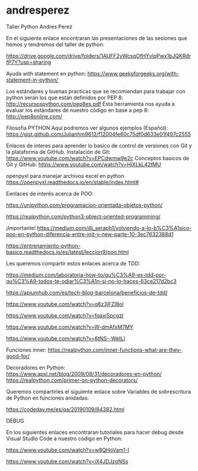 # andresperez
Taller Python Andres Perez

En el siguiente enlace encontraran las presentaciones de las sesiones que hemos y tendremos del taller de python:

https://drive.google.com/drive/folders/1AUFF2yWcsqOfHYvlqPwx1bJQKRdrfP7Y?usp=sharing

Ayuda with statement en python: https://www.geeksforgeeks.org/with-statement-in-python/

Los estándares y buenas practicas que se recomiendan para trabajar con python serán los que están definidos por PEP 8:
http://recursospython.com/pep8es.pdf
Esta herramienta nos ayuda a evaluar los estándares de nuestro código en base a pep 8:
http://pep8online.com/

Filosofia PYTHON
Aquí podremos ver algunos ejemplos (Español):  
https://gist.github.com/Julianhm9612/f12004fe60c75df0d633e01f497c2555  

Enlaces de interes para aprender lo basico de control de versiones con Git y la plataforma de GitHub.
Instalación de Git: https://www.youtube.com/watch?v=EPCdwmw9e2c
Conceptos basicos de Git y GitHub: https://www.youtube.com/watch?v=HiXLkL42tMU

openpyxl para manejar archivos excel en python
https://openpyxl.readthedocs.io/en/stable/index.html#

Eenlaces de interés acerca de POO:

https://unipython.com/programacion-orientada-objetos-python/

https://realpython.com/python3-object-oriented-programming/

¡Importante!
https://medium.com/@_seraph1/volviendo-a-lo-b%C3%A1sico-poo-en-python-diferencia-entre-init-y-new-parte-10-3ec7632388d1

https://entrenamiento-python-basico.readthedocs.io/es/latest/leccion9/poo.html  

Les queremos compartir estos enlaces acerca de TDD:

https://medium.com/laboratoria-how-to/qu%C3%A9-es-tdd-por-qu%C3%A9-todos-te-odiar%C3%A1n-si-no-lo-haces-63ce217d2bc3

https://apiumhub.com/es/tech-blog-barcelona/beneficios-de-tdd/

https://www.youtube.com/watch?v=q6z3jFZl8oI

https://www.youtube.com/watch?v=fqaxjSpcgzI

https://www.youtube.com/watch?v=W-dmAfxM7MY

https://www.youtube.com/watch?v=6tNS--WetLI 

Funciones inner:
https://realpython.com/inner-functions-what-are-they-good-for/  

Decoradores en Python:
https://www.apsl.net/blog/2009/08/31/decoradores-en-python/
https://realpython.com/primer-on-python-decorators/ 

Queremos compartirles el siguiente enlace sobre Variables de sobrescritura de Python en funciones anidadas:

https://codeday.me/es/qa/20190109/84382.html  


DEBUG

En los siguientes enlaces encontraran tutoriales para hacer debug desde Visual Studio Code a nuestro código en Python:

https://www.youtube.com/watch?v=w8QHoVam1-I

https://www.youtube.com/watch?v=iX4JDJzgNSs 
